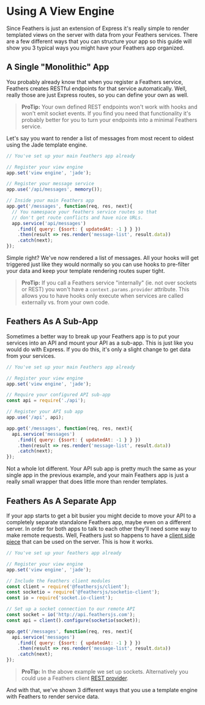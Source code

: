 # Using A View Engine

Since Feathers is just an extension of Express it's really simple to render templated views on the server with data from your Feathers services. There are a few different ways that you can structure your app so this guide will show you 3 typical ways you might have your Feathers app organized.

## A Single "Monolithic" App

You probably already know that when you register a Feathers service, Feathers creates RESTful endpoints for that service automatically. Well, really those are just Express routes, so you can define your own as well.

> **ProTip:** Your own defined REST endpoints won't work with hooks and won't emit socket events. If you find you need that functionality it's probably better for you to turn your endpoints into a minimal Feathers service.

Let's say you want to render a list of messages from most recent to oldest using the Jade template engine.

```js
// You've set up your main Feathers app already

// Register your view engine
app.set('view engine', 'jade');

// Register your message service
app.use('/api/messages', memory());

// Inside your main Feathers app
app.get('/messages', function(req, res, next){
  // You namespace your feathers service routes so that
  // don't get route conflicts and have nice URLs.
  app.service('api/messages')
    .find({ query: {$sort: { updatedAt: -1 } } })
    .then(result => res.render('message-list', result.data))
    .catch(next);
});
```

Simple right? We've now rendered a list of messages. All your hooks will get triggered just like they would normally so you can use hooks to pre-filter your data and keep your template rendering routes super tight.

> **ProTip:** If you call a Feathers service "internally" (ie. not over sockets or REST) you won't have a `context.params.provider` attribute. This allows you to have hooks only execute when services are called externally vs. from your own code.

## Feathers As A Sub-App

Sometimes a better way to break up your Feathers app is to put your services into an API and mount your API as a sub-app. This is just like you would do with Express. If you do this, it's only a slight change to get data from your services.

```js
// You've set up your main Feathers app already

// Register your view engine
app.set('view engine', 'jade');

// Require your configured API sub-app
const api = require('./api');

// Register your API sub app
app.use('/api', api);

app.get('/messages', function(req, res, next){
  api.service('messages')
    .find({ query: {$sort: { updatedAt: -1 } } })
    .then(result => res.render('message-list', result.data))
    .catch(next);
});
```

Not a whole lot different. Your API sub app is pretty much the same as your single app in the previous example, and your main Feathers app is just a really small wrapper that does little more than render templates.

## Feathers As A Separate App

If your app starts to get a bit busier you might decide to move your API to a completely separate standalone Feathers app, maybe even on a different server. In order for both apps to talk to each other they'll need some way to make remote requests. Well, Feathers just so happens to have a [client side piece](../../api/client.md) that can be used on the server. This is how it works.

```js
// You've set up your feathers app already

// Register your view engine
app.set('view engine', 'jade');

// Include the Feathers client modules
const client = require('@feathersjs/client');
const socketio = require('@feathersjs/socketio-client');
const io = require('socket.io-client');

// Set up a socket connection to our remote API
const socket = io('http://api.feathersjs.com');
const api = client().configure(socketio(socket));

app.get('/messages', function(req, res, next){
  api.service('messages')
    .find({ query: {$sort: { updatedAt: -1 } } })
    .then(result => res.render('message-list', result.data))
    .catch(next);
});
```

> **ProTip:** In the above example we set up sockets. Alternatively you could use a Feathers client [REST provider](../../api/express.md).

And with that, we've shown 3 different ways that you use a template engine with Feathers to render service data.
